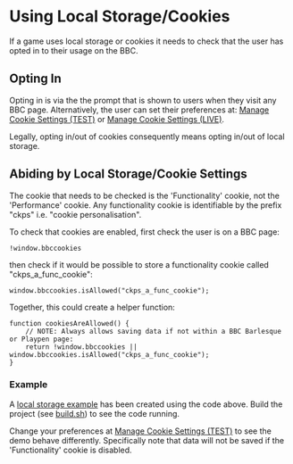 # Using Local Storage/Cookies

If a game uses local storage or cookies it needs to check that the user has 
opted in to their usage on the BBC.  

## Opting In 

Opting in is via the the prompt that is shown to users when they visit any BBC 
page. Alternatively, the user can set their preferences at:
[Manage Cookie Settings (TEST)] or [Manage Cookie Settings (LIVE)].

Legally, opting in/out of cookies consequently means opting in/out of local 
storage.


## Abiding by Local Storage/Cookie Settings

The cookie that needs to be checked is the 'Functionality' cookie, not the 
'Performance' cookie. Any functionality cookie is identifiable by the prefix 
"ckps" i.e. "cookie personalisation". 

To check that cookies are enabled, first check the user is on a BBC page:

````
!window.bbccookies
````

then check if it would be possible to store a functionality cookie called 
"ckps_a_func_cookie":

````
window.bbccookies.isAllowed("ckps_a_func_cookie");
````

Together, this could create a helper function: 

````
function cookiesAreAllowed() {
    // NOTE: Always allows saving data if not within a BBC Barlesque or Playpen page:
    return !window.bbccookies || window.bbccookies.isAllowed("ckps_a_func_cookie");
}
````

### Example 
A [local storage example](../src/local-storage.js) has been created using the 
code above. Build the project (see [build.sh](../build-scripts/build.sh)) to 
see the code running. 

Change your preferences at [Manage Cookie Settings (TEST)] to see the demo 
behave differently. Specifically note that data will not be saved if the 
'Functionality' cookie is disabled.


[Manage Cookie Settings (TEST)]: http://www.test.bbc.co.uk/privacy/cookies/managing/cookie-settings
[Manage Cookie Settings (LIVE)]: http://www.bbc.co.uk/privacy/cookies/managing/cookie-settings
